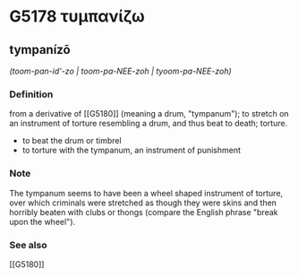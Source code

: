 # G5178 τυμπανίζω

## tympanízō

_(toom-pan-id'-zo | toom-pa-NEE-zoh | tyoom-pa-NEE-zoh)_

### Definition

from a derivative of [[G5180]] (meaning a drum, "tympanum"); to stretch on an instrument of torture resembling a drum, and thus beat to death; torture.

- to beat the drum or timbrel
- to torture with the tympanum, an instrument of punishment

### Note

The tympanum seems to have been a wheel shaped instrument of torture, over which criminals were stretched as though they were skins and then horribly beaten with clubs or thongs (compare the English phrase "break upon the wheel").

### See also

[[G5180]]

